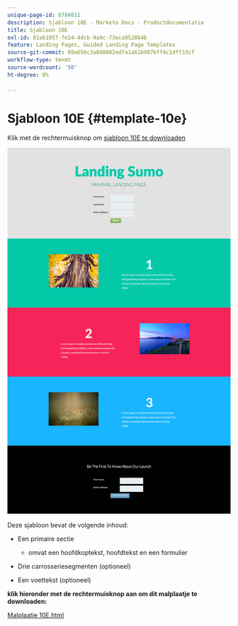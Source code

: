 ```yaml
---
unique-page-id: 8784011
description: Sjabloon 10E - Marketo Docs - Productdocumentatie
title: Sjabloon 10E
exl-id: 81a61057-fe24-4dcb-9a9c-73eca9528b4b
feature: Landing Pages, Guided Landing Page Templates
source-git-commit: 09a656c3a0d0002edfa1a61b987bff4c1dff33cf
workflow-type: tm+mt
source-wordcount: '50'
ht-degree: 0%

---
```


# Sjabloon 10E {#template-10e}

Klik met de rechtermuisknop om [ sjabloon 10E te downloaden ](https://experienceleague.adobe.com/landing/marketo/lp-templates/template-10e.html)

![](assets/image2015-7-27-11-3a6-3a25.png)

Deze sjabloon bevat de volgende inhoud:

* Een primaire sectie

   * omvat een hoofdkoptekst, hoofdtekst en een formulier

* Drie carrosseriesegmenten (optioneel)
* Een voettekst (optioneel)

**klik hieronder met de rechtermuisknop aan om dit malplaatje te downloaden:**

[ Malplaatje 10E.html ](https://experienceleague.adobe.com/landing/marketo/lp-templates/template-10e.html)
